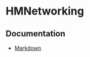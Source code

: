 # HMNetworking

## Documentation
- [Markdown](https://github.com/ArchiProger/HMNetworking/tree/main/Sources/HMNetworking.docc)
